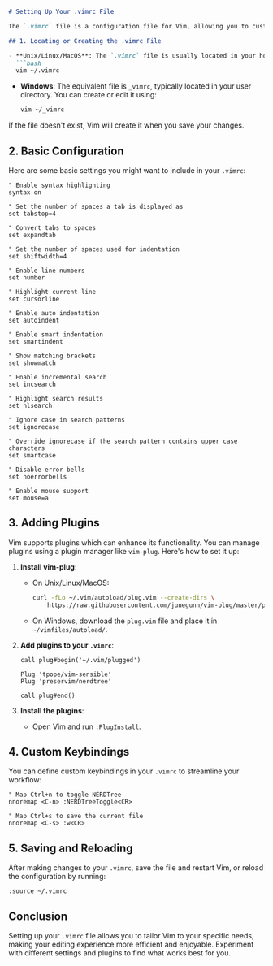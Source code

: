 ```markdown
# Setting Up Your .vimrc File

The `.vimrc` file is a configuration file for Vim, allowing you to customize your Vim environment to suit your preferences and workflow. Here's a step-by-step guide on how to set it up:

## 1. Locating or Creating the .vimrc File

- **Unix/Linux/MacOS**: The `.vimrc` file is usually located in your home directory. You can create or edit it using:
  ```bash
  vim ~/.vimrc
  ```

- **Windows**: The equivalent file is `_vimrc`, typically located in your user directory. You can create or edit it using:
  ```cmd
  vim ~/_vimrc
  ```

If the file doesn't exist, Vim will create it when you save your changes.

## 2. Basic Configuration

Here are some basic settings you might want to include in your `.vimrc`:

```vim
" Enable syntax highlighting
syntax on

" Set the number of spaces a tab is displayed as
set tabstop=4

" Convert tabs to spaces
set expandtab

" Set the number of spaces used for indentation
set shiftwidth=4

" Enable line numbers
set number

" Highlight current line
set cursorline

" Enable auto indentation
set autoindent

" Enable smart indentation
set smartindent

" Show matching brackets
set showmatch

" Enable incremental search
set incsearch

" Highlight search results
set hlsearch

" Ignore case in search patterns
set ignorecase

" Override ignorecase if the search pattern contains upper case characters
set smartcase

" Disable error bells
set noerrorbells

" Enable mouse support
set mouse=a
```

## 3. Adding Plugins

Vim supports plugins which can enhance its functionality. You can manage plugins using a plugin manager like `vim-plug`. Here's how to set it up:

1. **Install vim-plug**:
   - On Unix/Linux/MacOS:
     ```bash
     curl -fLo ~/.vim/autoload/plug.vim --create-dirs \
         https://raw.githubusercontent.com/junegunn/vim-plug/master/plug.vim
     ```
   - On Windows, download the `plug.vim` file and place it in `~/vimfiles/autoload/`.

2. **Add plugins to your `.vimrc`**:
   ```vim
   call plug#begin('~/.vim/plugged')

   Plug 'tpope/vim-sensible'
   Plug 'preservim/nerdtree'

   call plug#end()
   ```

3. **Install the plugins**:
   - Open Vim and run `:PlugInstall`.

## 4. Custom Keybindings

You can define custom keybindings in your `.vimrc` to streamline your workflow:

```vim
" Map Ctrl+n to toggle NERDTree
nnoremap <C-n> :NERDTreeToggle<CR>

" Map Ctrl+s to save the current file
nnoremap <C-s> :w<CR>
```

## 5. Saving and Reloading

After making changes to your `.vimrc`, save the file and restart Vim, or reload the configuration by running:

```vim
:source ~/.vimrc
```

## Conclusion

Setting up your `.vimrc` file allows you to tailor Vim to your specific needs, making your editing experience more efficient and enjoyable. Experiment with different settings and plugins to find what works best for you.

